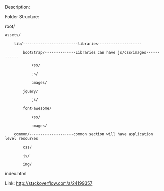 Description:


Folder Structure:

root/

	assets/

		lib/-------------------------libraries--------------------

			bootstrap/--------------Libraries can have js/css/images------------

				css/

				js/

				images/

			jquery/

				js/

			font-awesome/

				css/

				images/

		common/--------------------common section will have application level resources    

			css/

			js/

			img/
index.html


Link:
http://stackoverflow.com/a/24199357